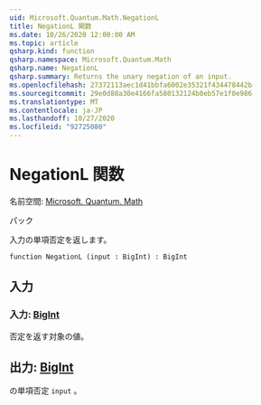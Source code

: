 ```yaml
---
uid: Microsoft.Quantum.Math.NegationL
title: NegationL 関数
ms.date: 10/26/2020 12:00:00 AM
ms.topic: article
qsharp.kind: function
qsharp.namespace: Microsoft.Quantum.Math
qsharp.name: NegationL
qsharp.summary: Returns the unary negation of an input.
ms.openlocfilehash: 27372113aec1d41bbfa6002e35321f434478442b
ms.sourcegitcommit: 29e0d88a30e4166fa580132124b0eb57e1f0e986
ms.translationtype: MT
ms.contentlocale: ja-JP
ms.lasthandoff: 10/27/2020
ms.locfileid: "92725080"
---
```

# <a name="negationl-function"></a>NegationL 関数

名前空間: [Microsoft. Quantum. Math](xref:Microsoft.Quantum.Math)

パック [](https://nuget.org/packages/)


入力の単項否定を返します。

```qsharp
function NegationL (input : BigInt) : BigInt
```


## <a name="input"></a>入力

### <a name="input--bigint"></a>入力: [BigInt](xref:microsoft.quantum.lang-ref.bigint)

否定を返す対象の値。



## <a name="output--bigint"></a>出力: [BigInt](xref:microsoft.quantum.lang-ref.bigint)

の単項否定 `input` 。